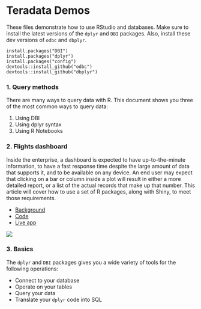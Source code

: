 # Teradata Demos

These files demonstrate how to use RStudio and databases. Make sure to install the latest versions of the `dplyr` and `DBI` packages. Also, install these dev versions of `odbc` and `dbplyr`.

```
install.packages("DBI")
install.packages("dplyr")
install.packages("config")
devtools::install_github("odbc")
devtools::install_github("dbplyr")
```

### 1. Query methods

There are many ways to query data with R. This document shows you three of the most common ways to query data:

1. Using DBI
2. Using dplyr syntax
3. Using R Notebooks

### 2. Flights dashboard

Inside the enterprise, a dashboard is expected to have up-to-the-minute information, to have a fast response time despite the large amount of data that supports it, and to be available on any device. An end user may expect that clicking on a bar or column inside a plot will result in either a more detailed report, or a list of the actual records that make up that number. This article will cover how to use a set of R packages, along with Shiny, to meet those requirements.

* [Background](https://rviews.rstudio.com/2017/09/20/dashboards-with-r-and-databases/)
* [Code](https://gist.github.com/edgararuiz/876ba4718e56af66c3e1181482b6cb99)
* [Live app](http://colorado.rstudio.com/rsc/flights-dashboard-teradata/)

![](img/teradata-flights-dashboard.png)

### 3. Basics

The `dplyr` and `DBI` packages gives you a wide variety of tools for the following operations:

* Connect to your database
* Operate on your tables
* Query your data
* Translate your `dplyr` code into SQL


